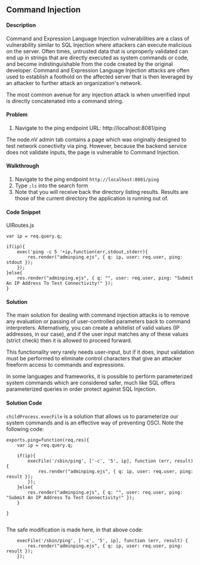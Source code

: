 ## Command Injection

#### Description

Command and Expression Language Injection vulnerabilities are a class of vulnerability similar to SQL Injection where attackers can execute malicious on the server. Often times, untrusted data that is unproperly validated can end up in strings that are directly executed as system commands or code, and become indistinguishable from the code created by the original developer. Command and Expression Language Injection attacks are often used to establish a foothold on the affected server that is then leveraged by an attacker to further attack an organization's network.

The most common avenue for any injection attack is when unverified input is directly concatenated into a command string.

#### Problem
1. Navigate to the ping endpoint
URL: http://localhost:8081/ping

The node.nV admin tab contains a page which was originally designed to test network conectivity via ping. However, because the backend service does not validate inputs, the page is vulnerable to Command Injection.

#### Walkthrough

1. Navigate to the ping endpoint `http://localhost:8081/ping`
2. Type `;ls` into the search form
3. Note that you will receive back the directory listing results. Results are those of the current directory the application is running out of.

#### Code Snippet
UIRoutes.js

```
var ip = req.query.q;

if(ip){
	exec('ping -c 5 '+ip,function(err,stdout,stderr){
		res.render("adminping.ejs", { q: ip, user: req.user, ping: stdout });
	});
}else{
	res.render("adminping.ejs", { q: "", user: req.user, ping: "Submit An IP Address To Test Connectivity!" });
}
```

#### Solution

The main solution for dealing with command injection attacks is to remove any evaluation or passing of user-controlled parameters back to command interpreters. Alternatively, you can create a whitelist of valid values (IP addresses, in our case), and if the user input matches any of these values (strict check) then it is allowed to proceed forward. 


This functionality very rarely needs user-input, but if it does, input validation must be performed to eliminate control characters that give an attacker freeform access to commands and expressions. 

In some languages and frameworks, it is possible to perform parameterized system commands which are considered safer, much like SQL offers parameterized queries in order protect against SQL Injection.


#### Solution Code 

`childProcess.execFile` is a solution that allows us to parameterize our system commands and is an effective way of preventing OSCI. Note the following code:


```
exports.ping=function(req,res){
	var ip = req.query.q;
	
	if(ip){
		execFile('/sbin/ping', ['-c', '5', ip], function (err, result) {
			res.render("adminping.ejs", { q: ip, user: req.user, ping: result });
		});
	}else{
		res.render("adminping.ejs", { q: "", user: req.user, ping: "Submit An IP Address To Test Connectivity!" });
	}
	
}
       
```

The safe modification is made here, in that above code:

```
	execFile('/sbin/ping', ['-c', '5', ip], function (err, result) {
		res.render("adminping.ejs", { q: ip, user: req.user, ping: result });
	});
```

